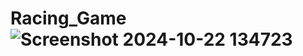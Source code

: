 # Racing_Game![Screenshot 2024-10-22 134723](https://github.com/user-attachments/assets/d84e0d35-a8a5-4792-935c-570ec0d4ef78)
